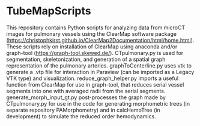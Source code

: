 # TubeMapScripts
This repository contains Python scripts for analyzing data from microCT images for pulmonary vessels using the ClearMap software package (https://christophkirst.github.io/ClearMap2Documentation/html/home.html). These scripts rely on installation of ClearMap using anaconda and/or graph-tool (https://graph-tool.skewed.de/). CTpulmonary.py is used for segmentation, skeletonization, and generation of a spatial graph representation of the pulmonary arteries. graphToCenterline.py uses vtk to generate a .vtp file for interaction in Paraview (can be imported as a Legacy VTK type) and visualization. reduce_graph_helper.py imports a useful function from ClearMap for use in graph-tool, that reduces serial vessel segments into one with averaged radii from the serial segments. generate_morph_input_gt.py post-processes the graph made by CTpulmonary.py for use in the code for generating morphometric trees (in separate repository PAMorphometry) and in calcHemoTree (in development) to simulate the reduced order hemodynamics.

